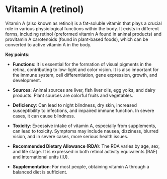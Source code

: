 <!--
source: gpt-3 + jph editing
aka: retinol
tags: vitamins
-->

# Vitamin A (retinol)

Vitamin A (also known as retinol) is a fat-soluble vitamin that plays a crucial role in various physiological functions within the body. It exists in different forms, including retinol (preformed vitamin A found in animal products) and provitamin A carotenoids (found in plant-based foods), which can be converted to active vitamin A in the body.

**Key points**:

* **Functions**: It is essential for the formation of visual pigments in the retina, contributing to low-light and color vision. It is also important for the immune system, cell differentiation, gene expression, growth, and development.

* **Sources**: Animal sources are liver, fish liver oils, egg yolks, and dairy products. Plant sources are colorful fruits and vegetables.

* **Deficiency**: Can lead to night blindness, dry skin, increased susceptibility to infections, and impaired immune function. In severe cases, it can cause blindness.

* **Toxicity**: Excessive intake of vitamin A, especially from supplements, can lead to toxicity. Symptoms may include nausea, dizziness, blurred vision, and in severe cases, more serious health issues.

* **Recommended Dietary Allowance (RDA)**: The RDA varies by age, sex, and life stage. It is expressed in both retinol activity equivalents (RAE) and international units (IU).

* **Supplementation**: For most people, obtaining vitamin A through a balanced diet is sufficient.
